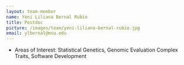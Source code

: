 ```yaml
---
layout: team-member
name: Yeni Liliana Bernal Rubio
title: Postdoc
picture: /images/team/yeni-liliana-bernal-rubio.jpg
email: ylbernal@msu.edu
---
```


- Areas of Interest: Statistical Genetics, Genomic Evaluation Complex Traits, Software Development
